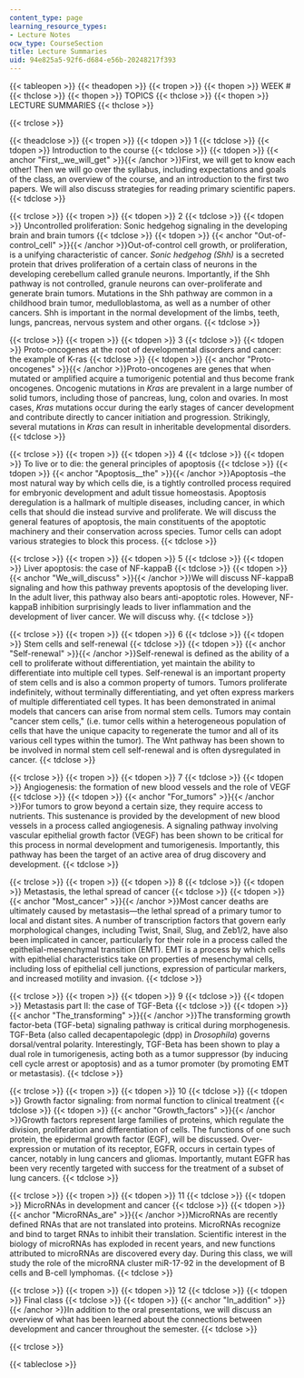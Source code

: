 ```yaml
---
content_type: page
learning_resource_types:
- Lecture Notes
ocw_type: CourseSection
title: Lecture Summaries
uid: 94e825a5-92f6-d684-e56b-20248217f393
---
```


{{< tableopen >}}
{{< theadopen >}}
{{< tropen >}}
{{< thopen >}}
WEEK #
{{< thclose >}}
{{< thopen >}}
TOPICS
{{< thclose >}}
{{< thopen >}}
LECTURE SUMMARIES
{{< thclose >}}

{{< trclose >}}

{{< theadclose >}}
{{< tropen >}}
{{< tdopen >}}
1
{{< tdclose >}}
{{< tdopen >}}
Introduction to the course
{{< tdclose >}}
{{< tdopen >}}
{{< anchor "First,_we_will_get" >}}{{< /anchor >}}First, we will get to know each other! Then we will go over the syllabus, including expectations and goals of the class, an overview of the course, and an introduction to the first two papers. We will also discuss strategies for reading primary scientific papers.
{{< tdclose >}}

{{< trclose >}}
{{< tropen >}}
{{< tdopen >}}
2
{{< tdclose >}}
{{< tdopen >}}
Uncontrolled proliferation: Sonic hedgehog signaling in the developing brain and brain tumors
{{< tdclose >}}
{{< tdopen >}}
{{< anchor "Out-of-control_cell" >}}{{< /anchor >}}Out-of-control cell growth, or proliferation, is a unifying characteristic of cancer. _Sonic hedgehog (Shh)_ is a secreted protein that drives proliferation of a certain class of neurons in the developing cerebellum called granule neurons. Importantly, if the Shh pathway is not controlled, granule neurons can over-proliferate and generate brain tumors. Mutations in the Shh pathway are common in a childhood brain tumor, medulloblastoma, as well as a number of other cancers. Shh is important in the normal development of the limbs, teeth, lungs, pancreas, nervous system and other organs.
{{< tdclose >}}

{{< trclose >}}
{{< tropen >}}
{{< tdopen >}}
3
{{< tdclose >}}
{{< tdopen >}}
Proto-oncogenes at the root of developmental disorders and cancer: the example of K-ras
{{< tdclose >}}
{{< tdopen >}}
{{< anchor "Proto-oncogenes" >}}{{< /anchor >}}Proto-oncogenes are genes that when mutated or amplified acquire a tumorigenic potential and thus become frank oncogenes. Oncogenic mutations in _Kras_ are prevalent in a large number of solid tumors, including those of pancreas, lung, colon and ovaries. In most cases, _Kras_ mutations occur during the early stages of cancer development and contribute directly to cancer initiation and progression. Strikingly, several mutations in _Kras_ can result in inheritable developmental disorders.
{{< tdclose >}}

{{< trclose >}}
{{< tropen >}}
{{< tdopen >}}
4
{{< tdclose >}}
{{< tdopen >}}
To live or to die: the general principles of apoptosis
{{< tdclose >}}
{{< tdopen >}}
{{< anchor "Apoptosis__the" >}}{{< /anchor >}}Apoptosis –the most natural way by which cells die, is a tightly controlled process required for embryonic development and adult tissue homeostasis. Apoptosis deregulation is a hallmark of multiple diseases, including cancer, in which cells that should die instead survive and proliferate. We will discuss the general features of apoptosis, the main constituents of the apoptotic machinery and their conservation across species. Tumor cells can adopt various strategies to block this process.
{{< tdclose >}}

{{< trclose >}}
{{< tropen >}}
{{< tdopen >}}
5
{{< tdclose >}}
{{< tdopen >}}
Liver apoptosis: the case of NF-kappaB
{{< tdclose >}}
{{< tdopen >}}
{{< anchor "We_will_discuss" >}}{{< /anchor >}}We will discuss NF-kappaB signaling and how this pathway prevents apoptosis of the developing liver. In the adult liver, this pathway also bears anti-apoptotic roles. However, NF-kappaB inhibition surprisingly leads to liver inflammation and the development of liver cancer. We will discuss why.
{{< tdclose >}}

{{< trclose >}}
{{< tropen >}}
{{< tdopen >}}
6
{{< tdclose >}}
{{< tdopen >}}
Stem cells and self-renewal
{{< tdclose >}}
{{< tdopen >}}
{{< anchor "Self-renewal" >}}{{< /anchor >}}Self-renewal is defined as the ability of a cell to proliferate without differentiation, yet maintain the ability to differentiate into multiple cell types. Self-renewal is an important property of stem cells and is also a common property of tumors. Tumors proliferate indefinitely, without terminally differentiating, and yet often express markers of multiple differentiated cell types. It has been demonstrated in animal models that cancers can arise from normal stem cells. Tumors may contain "cancer stem cells," (i.e. tumor cells within a heterogeneous population of cells that have the unique capacity to regenerate the tumor and all of its various cell types within the tumor). The Wnt pathway has been shown to be involved in normal stem cell self-renewal and is often dysregulated in cancer.
{{< tdclose >}}

{{< trclose >}}
{{< tropen >}}
{{< tdopen >}}
7
{{< tdclose >}}
{{< tdopen >}}
Angiogenesis: the formation of new blood vessels and the role of VEGF
{{< tdclose >}}
{{< tdopen >}}
{{< anchor "For_tumors" >}}{{< /anchor >}}For tumors to grow beyond a certain size, they require access to nutrients. This sustenance is provided by the development of new blood vessels in a process called angiogenesis. A signaling pathway involving vascular epithelial growth factor (VEGF) has been shown to be critical for this process in normal development and tumorigenesis. Importantly, this pathway has been the target of an active area of drug discovery and development.
{{< tdclose >}}

{{< trclose >}}
{{< tropen >}}
{{< tdopen >}}
8
{{< tdclose >}}
{{< tdopen >}}
Metastasis, the lethal spread of cancer
{{< tdclose >}}
{{< tdopen >}}
{{< anchor "Most_cancer" >}}{{< /anchor >}}Most cancer deaths are ultimately caused by metastasis—the lethal spread of a primary tumor to local and distant sites. A number of transcription factors that govern early morphological changes, including Twist, Snail, Slug, and Zeb1/2, have also been implicated in cancer, particularly for their role in a process called the epithelial-mesenchymal transition (EMT). EMT is a process by which cells with epithelial characteristics take on properties of mesenchymal cells, including loss of epithelial cell junctions, expression of particular markers, and increased motility and invasion.
{{< tdclose >}}

{{< trclose >}}
{{< tropen >}}
{{< tdopen >}}
9
{{< tdclose >}}
{{< tdopen >}}
Metastasis part II: the case of TGF-Beta
{{< tdclose >}}
{{< tdopen >}}
{{< anchor "The_transforming" >}}{{< /anchor >}}The transforming growth factor-beta (TGF-beta) signaling pathway is critical during morphogenesis. TGF-Beta (also called decapentapolegic (dpp) in _Drosophila_) governs dorsal/ventral polarity. Interestingly, TGF-Beta has been shown to play a dual role in tumorigenesis, acting both as a tumor suppressor (by inducing cell cycle arrest or apoptosis) and as a tumor promoter (by promoting EMT or metastasis).
{{< tdclose >}}

{{< trclose >}}
{{< tropen >}}
{{< tdopen >}}
10
{{< tdclose >}}
{{< tdopen >}}
Growth factor signaling: from normal function to clinical treatment
{{< tdclose >}}
{{< tdopen >}}
{{< anchor "Growth_factors" >}}{{< /anchor >}}Growth factors represent large families of proteins, which regulate the division, proliferation and differentiation of cells. The functions of one such protein, the epidermal growth factor (EGF), will be discussed. Over-expression or mutation of its receptor, EGFR, occurs in certain types of cancer, notably in lung cancers and gliomas. Importantly, mutant EGFR has been very recently targeted with success for the treatment of a subset of lung cancers.
{{< tdclose >}}

{{< trclose >}}
{{< tropen >}}
{{< tdopen >}}
11
{{< tdclose >}}
{{< tdopen >}}
MicroRNAs in development and cancer
{{< tdclose >}}
{{< tdopen >}}
{{< anchor "MicroRNAs_are" >}}{{< /anchor >}}MicroRNAs are recently defined RNAs that are not translated into proteins. MicroRNAs recognize and bind to target RNAs to inhibit their translation. Scientific interest in the biology of microRNAs has exploded in recent years, and new functions attributed to microRNAs are discovered every day. During this class, we will study the role of the microRNA cluster miR-17-92 in the development of B cells and B-cell lymphomas.
{{< tdclose >}}

{{< trclose >}}
{{< tropen >}}
{{< tdopen >}}
12
{{< tdclose >}}
{{< tdopen >}}
Final class
{{< tdclose >}}
{{< tdopen >}}
{{< anchor "In_addition" >}}{{< /anchor >}}In addition to the oral presentations, we will discuss an overview of what has been learned about the connections between development and cancer throughout the semester.
{{< tdclose >}}

{{< trclose >}}

{{< tableclose >}}